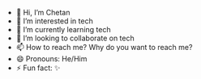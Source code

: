 - 👋 Hi, I’m Chetan
- 👀 I’m interested in tech
- 🌱 I’m currently learning tech
- 💞️ I’m looking to collaborate on tech
- 📫 How to reach me? Why do you want to reach me?
- 😄 Pronouns: He/Him
- ⚡ Fun fact: ✨
